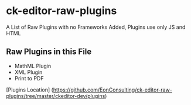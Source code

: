 # ck-editor-raw-plugins
A List of Raw Plugins with no Frameworks Added, Plugins use only JS and HTML

## Raw Plugins in this File

<ul>
<li>MathML Plugin</li>
<li>XML Plugin</li>
<li>Print to PDF</li>
</ul>

[Plugins Location]
(https://github.com/EonConsulting/ck-editor-raw-plugins/tree/master/ckeditor-dev/plugins)
